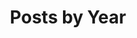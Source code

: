 ---
title: "Posts by Year"
permalink: /year-archive/
layout: posts
entries_layout: grid
classes: wide
author_profile: false
---